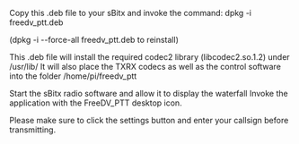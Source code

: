 Copy this .deb file to your sBitx and invoke the command: dpkg -i freedv_ptt.deb 

(dpkg -i --force-all freedv_ptt.deb to reinstall)

This .deb file will install the required codec2 library (libcodec2.so.1.2) under /usr/lib/ It will also place the TXRX codecs as well as the control software into the folder /home/pi/freedv_ptt 

Start the sBitx radio software and allow it to display the waterfall
Invoke the application with the FreeDV_PTT desktop icon.

Please make sure to click the settings button and enter your callsign before transmitting.
